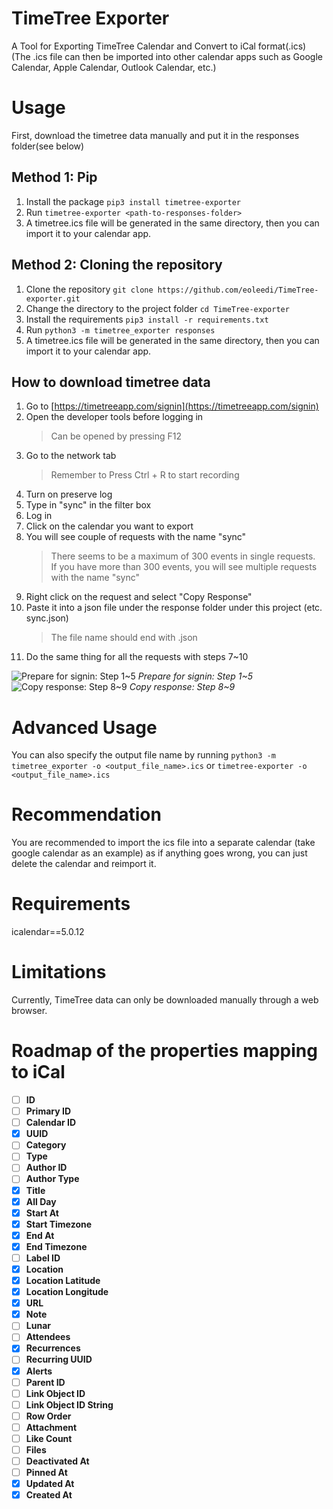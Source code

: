 # TimeTree Exporter
A Tool for Exporting TimeTree Calendar and Convert to iCal format(.ics) \
(The .ics file can then be imported into other calendar apps such as Google Calendar, Apple Calendar, Outlook Calendar, etc.)

# Usage

First, download the timetree data manually and put it in the responses folder(see below)

## Method 1: Pip
1. Install the package `pip3 install timetree-exporter`
2. Run `timetree-exporter <path-to-responses-folder>`
3. A timetree.ics file will be generated in the same directory, then you can import it to your calendar app.

## Method 2: Cloning the repository
1. Clone the repository `git clone https://github.com/eoleedi/TimeTree-exporter.git`
2. Change the directory to the project folder `cd TimeTree-exporter`
3. Install the requirements `pip3 install -r requirements.txt`
4. Run `python3 -m timetree_exporter responses`
5. A timetree.ics file will be generated in the same directory, then you can import it to your calendar app.
   
## How to download timetree data
1. Go to [https://timetreeapp.com/signin](https://timetreeapp.com/signin)
2. Open the developer tools before logging in
      > Can be opened by pressing F12
3. Go to the network tab
      > Remember to Press Ctrl + R to start recording
4. Turn on preserve log
5. Type in "sync" in the filter box
6. Log in
7. Click on the calendar you want to export
8. You will see couple of requests with the name "sync"
      > There seems to be a maximum of 300 events in single requests. \
      > If you have more than 300 events, you will see multiple requests with the name "sync"
9.  Right click on the request and select "Copy Response"
10. Paste it into a json file under the response folder under this project (etc. sync.json)
      > The file name should end with .json
11. Do the same thing for all the requests with steps 7~10

![Prepare for signin: Step 1~5](https://github.com/eoleedi/TimeTree-exporter/raw/main/assets/images/prepare-for-signin.png)
*Prepare for signin: Step 1~5*
![Copy response: Step 8~9](https://github.com/eoleedi/TimeTree-exporter/raw/main/assets/images/copy-response.png)
*Copy response: Step 8~9*

# Advanced Usage
You can also specify the output file name by running `python3 -m timetree_exporter -o <output_file_name>.ics` or `timetree-exporter -o <output_file_name>.ics`

# Recommendation
You are recommended to import the ics file into a separate calendar (take google calendar as an example) as if anything goes wrong, you can just delete the calendar and reimport it.

# Requirements
icalendar==5.0.12

# Limitations
Currently, TimeTree data can only be downloaded manually through a web browser.

# Roadmap of the properties mapping to iCal
- [ ] **ID**
- [ ] **Primary ID**
- [ ] **Calendar ID**
- [x] **UUID**
- [ ] **Category**
- [ ] **Type**
- [ ] **Author ID**
- [ ] **Author Type**
- [x] **Title**
- [x] **All Day**
- [x] **Start At**
- [x] **Start Timezone**
- [x] **End At**
- [x] **End Timezone**
- [ ] **Label ID**
- [x] **Location**
- [x] **Location Latitude**
- [x] **Location Longitude**
- [x] **URL**
- [x] **Note**
- [ ] **Lunar**
- [ ] **Attendees**
- [x] **Recurrences**
- [ ] **Recurring UUID**
- [x] **Alerts**
- [ ] **Parent ID**
- [ ] **Link Object ID**
- [ ] **Link Object ID String**
- [ ] **Row Order**
- [ ] **Attachment**
- [ ] **Like Count**
- [ ] **Files**
- [ ] **Deactivated At**
- [ ] **Pinned At**
- [x] **Updated At**
- [x] **Created At**
